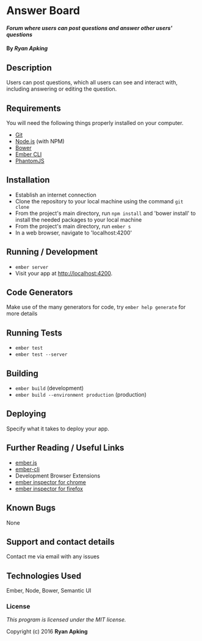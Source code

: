 # Answer Board

#### _Forum where users can post questions and answer other users' questions_

#### By _**Ryan Apking**_

## Description

Users can post questions, which all users can see and interact with, including answering or editing the question.

## Requirements

You will need the following things properly installed on your computer.

* [Git](http://git-scm.com/)
* [Node.js](http://nodejs.org/) (with NPM)
* [Bower](http://bower.io/)
* [Ember CLI](http://ember-cli.com/)
* [PhantomJS](http://phantomjs.org/)

## Installation

* Establish an internet connection
* Clone the repository to your local machine using the command `git clone`
* From the project's main directory, run `npm install` and 'bower install' to install the needed packages to your local machine
* From the project's main directory, run `ember s`
* In a web browser, navigate to 'localhost:4200'

## Running / Development

* `ember server`
* Visit your app at [http://localhost:4200](http://localhost:4200).

## Code Generators

Make use of the many generators for code, try `ember help generate` for more details

## Running Tests

* `ember test`
* `ember test --server`

## Building

* `ember build` (development)
* `ember build --environment production` (production)

## Deploying

Specify what it takes to deploy your app.

## Further Reading / Useful Links

* [ember.js](http://emberjs.com/)
* [ember-cli](http://ember-cli.com/)
* Development Browser Extensions
* [ember inspector for chrome](https://chrome.google.com/webstore/detail/ember-inspector/bmdblncegkenkacieihfhpjfppoconhi)
* [ember inspector for firefox](https://addons.mozilla.org/en-US/firefox/addon/ember-inspector/)

## Known Bugs

None

## Support and contact details

Contact me via email with any issues

## Technologies Used

Ember, Node, Bower, Semantic UI

### License

*This program is licensed under the MIT license.*

Copyright (c) 2016 **Ryan Apking**
